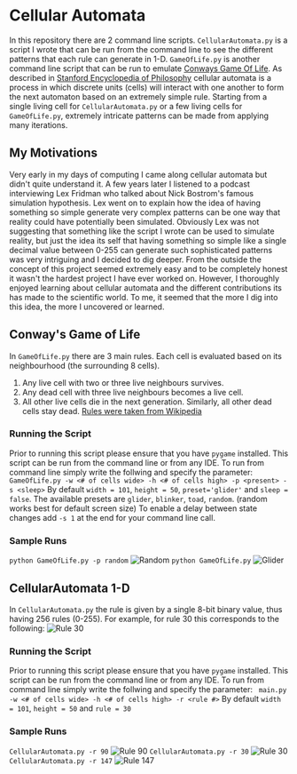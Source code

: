 # Cellular Automata

In this repository there are 2 command line scripts. `CellularAutomata.py` is a script I wrote that can be run from the command line to see the different patterns that each rule can generate in 1-D. `GameOfLife.py` is another command line script that can be run to emulate [Conways Game Of Life](https://en.wikipedia.org/wiki/Conway%27s_Game_of_Life). As described in [Stanford Encyclopedia of Philosophy](https://plato.stanford.edu/entries/cellular-automata/) cellular automata is a process in which discrete units (cells) will interact with one another to form the next automaton based on an extremely simple rule. Starting from a single living cell for `CellularAutomata.py` or a few living cells for `GameOfLife.py`, extremely intricate patterns can be made from applying many iterations.

## My Motivations
Very early in my days of computing I came along cellular automata but didn't quite understand it. A few years later I listened to a podcast interviewing Lex Fridman who talked about Nick Bostrom's famous simulation hypothesis. Lex went on to explain how the idea of having something so simple generate very complex patterns can be one way that reality could have potentially been simulated. Obviously Lex was not suggesting that something like the script I wrote can be used to simulate reality, but just the idea its self that having something so simple like a single decimal value between 0-255 can generate such sophisticated patterns was very intriguing and I decided to dig deeper. From the outside the concept of this project seemed extremely easy and to be completely honest it wasn't the hardest project I have ever worked on. However, I thoroughly enjoyed learning about cellular automata and the different contributions its has made to the scientific world. To me, it seemed that the more I dig into this idea, the more I uncovered or learned.

## Conway's Game of Life
In `GameOfLife.py` there are 3 main rules. Each cell is evaluated based on its neighbourhood (the surrounding 8 cells).
  1. Any live cell with two or three live neighbours survives.
  2. Any dead cell with three live neighbours becomes a live cell.
  3. All other live cells die in the next generation. Similarly, all other dead cells stay dead.
  [Rules were taken from Wikipedia](https://en.wikipedia.org/wiki/Conway%27s_Game_of_Life)

### Running the Script
Prior to running this script please ensure that you have ```pygame``` installed. This script can be run from the command line or from any IDE. To run from command line simply write the follwing and specify the parameter:
``` GameOfLife.py -w <# of cells wide> -h <# of cells high> -p <present> -s <sleep>```
By default ```width = 101```, ```height = 50```, ```preset='glider'``` and ```sleep = false```. 
The available presets are ```glider```, ```blinker```, ```toad```, ```random```. (random works best for default screen size)
To enable a delay between state changes add ```-s 1``` at the end for your command line call.

### Sample Runs
```python GameOfLife.py -p random```
![Random](https://github.com/aivan6842/CellularAutomata/blob/master/Images/GameOfLife1.PNG)
```python GameOfLife.py```
![Glider](https://github.com/aivan6842/CellularAutomata/blob/master/Images/Glider.PNG)


## CellularAutomata 1-D
In `CellularAutomata.py` the rule is given by a single 8-bit binary value, thus having 256 rules (0-255). For example, for rule 30 this corresponds to the following: 
![Rule 30](https://github.com/aivan6842/CellularAutomata/blob/master/Images/Rule30Explain.PNG)

### Running the Script
Prior to running this script please ensure that you have ```pygame``` installed. This script can be run from the command line or from any IDE. To run from command line simply write the follwing and specify the parameter:
``` main.py -w <# of cells wide> -h <# of cells high> -r <rule #>```
By default ```width = 101```, ```height = 50``` and ```rule = 30```

### Sample Runs
```CellularAutomata.py -r 90```
![Rule 90](https://github.com/aivan6842/CellularAutomata/blob/master/Images/Rule90.PNG)
```CellularAutomata.py -r 30```
![Rule 30](https://github.com/aivan6842/CellularAutomata/blob/master/Images/Rule30.PNG)
```CellularAutomata.py -r 147```
![Rule 147](https://github.com/aivan6842/CellularAutomata/blob/master/Images/Rule147.PNG)


